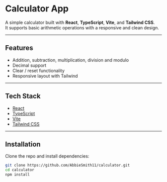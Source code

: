 # Calculator App

A simple calculator built with **React**, **TypeScript**, **Vite**, and **Tailwind CSS**.  
It supports basic arithmetic operations with a responsive and clean design.

---

## Features

- Addition, subtraction, multiplication, division and modulo  
- Decimal support  
- Clear / reset functionality  
- Responsive layout with Tailwind  

---

## Tech Stack

- [React](https://react.dev/)  
- [TypeScript](https://www.typescriptlang.org/)  
- [Vite](https://vitejs.dev/)  
- [Tailwind CSS](https://tailwindcss.com/)  

---

## Installation

Clone the repo and install dependencies:

```bash
git clone https://github.com/AbbieSmith11/calculator.git
cd calculator
npm install